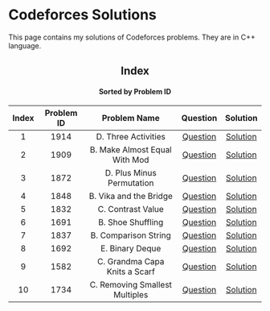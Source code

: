 # Codeforces Solutions

This page contains my solutions of Codeforces problems. They are in C++ language.  


<div align="center">

## Index 
#### Sorted by Problem ID 
|  Index  | Problem ID | Problem Name | Question | Solution |
| :-----: |  :--------: | :----------: | :------: | :------: |
| 1 | 1914 | D. Three Activities | [Question](https://codeforces.com/problemset/problem/1914/D) | [Solution](https://github.com/neharvard/CodeForces/blob/main/Codes/1914%20D.%20Three%20Activities.cpp)
| 2 | 1909 | B. Make Almost Equal With Mod | [Question](https://codeforces.com/problemset/problem/1909/B) | [Solution](https://github.com/neharvard/CodeForces/blob/main/Codes/1909%20B.%20Make%20Almost%20Equal%20With%20Mod.cpp)
| 3 | 1872 | D. Plus Minus Permutation | [Question](https://codeforces.com/problemset/problem/1872/D) | [Solution](https://github.com/neharvard/CodeForces/blob/main/Codes/1872%20D.%20Plus%20Minus%20Permutation.cpp)
| 4 | 1848 | B. Vika and the Bridge | [Question](https://codeforces.com/problemset/problem/1848/B) | [Solution](https://github.com/neharvard/CodeForces/blob/main/Codes/1848%20B.%20Vika%20and%20the%20Bridge.cpp)
| 5 | 1832 | C. Contrast Value | [Question](https://codeforces.com/problemset/problem/1832/C) | [Solution](https://github.com/neharvard/CodeForces/blob/main/Codes/1832%20C.%20Contrast%20Value.cpp)
| 6 | 1691 | B. Shoe Shuffling | [Question](https://codeforces.com/problemset/problem/1691/B) | [Solution](https://github.com/neharvard/CodeForces/blob/main/1691%20B.%20Shoe%20Shuffling.cpp)
| 7 | 1837 | B. Comparison String | [Question](https://codeforces.com/problemset/problem/1837/B) | [Solution](https://github.com/neharvard/CodeForces/blob/main/1837%20B.%20Comparison%20String.cpp)
| 8 | 1692 | E. Binary Deque | [Question](https://codeforces.com/contest/1692/problem/E) | [Solution](https://github.com/neharvard/CodeForces/blob/main/1692%20E.%20Binary%20Deque.cpp)
| 9 | 1582 | C. Grandma Capa Knits a Scarf | [Question](https://codeforces.com/problemset/problem/1582/C) | [Solution](https://github.com/neharvard/CodeForces/blob/main/1582%20C.%20Grandma%20Capa%20Knits%20a%20Scarf.cpp)
| 10 | 1734 | C. Removing Smallest Multiples | [Question](https://codeforces.com/problemset/problem/1734/C) | [Solution](https://github.com/neharvard/CodeForces/blob/main/1734%20C.%20Removing%20Smallest%20Multiples.cpp)

